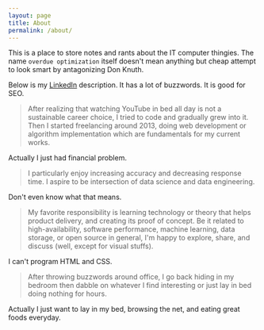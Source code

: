 ```yaml
---
layout: page
title: About
permalink: /about/
---
```


This is a place to store notes and rants about the IT computer thingies. The name `overdue optimization` itself doesn't mean anything but cheap attempt to look smart by antagonizing Don Knuth.

Below is my [LinkedIn](https://www.linkedin.com/in/riyadrivandi) description. It has a lot of buzzwords. It is good for SEO.

> After realizing that watching YouTube in bed all day is not a sustainable career choice, I tried to code and gradually grew into it. Then I started freelancing around 2013, doing web development or algorithm implementation which are fundamentals for my current works.

Actually I just had financial problem.

> I particularly enjoy increasing accuracy and decreasing response time. I aspire to be intersection of data science and data engineering.

Don't even know what that means.

> My favorite responsibility is learning technology or theory that helps product delivery, and creating its proof of concept. Be it related to high-availability, software performance, machine learning, data storage, or open source in general, I'm happy to explore, share, and discuss (well, except for visual stuffs).

I can't program HTML and CSS.

> After throwing buzzwords around office, I go back hiding in my bedroom then dabble on whatever I find interesting or just lay in bed doing nothing for hours.

Actually I just want to lay in my bed, browsing the net, and eating great foods everyday.